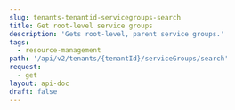 ```yaml
---
slug: tenants-tenantid-servicegroups-search
title: Get root-level service groups
description: 'Gets root-level, parent service groups.'
tags:
  - resource-management
path: '/api/v2/tenants/{tenantId}/serviceGroups/search'
request:
  - get
layout: api-doc
draft: false
---
```

